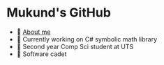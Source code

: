 # Mukund's GitHub

- 🧭 [About me](https://mukundks2004.github.io/)
- 🚀 Currently working on C# symbolic math library
- 🏫 Second year Comp Sci student at UTS
- 🏢 Software cadet
